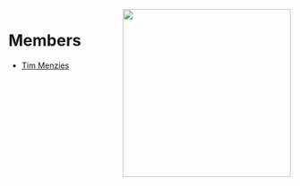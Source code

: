 <img width='300' align='right' src='http://ourmine.googlecode.com/svn/trunk/share/img/captain_zero.jpg'>

<h1>Members</h1>

<ul><li><a href='Timm.md'>Tim Menzies</a></li></ul>

